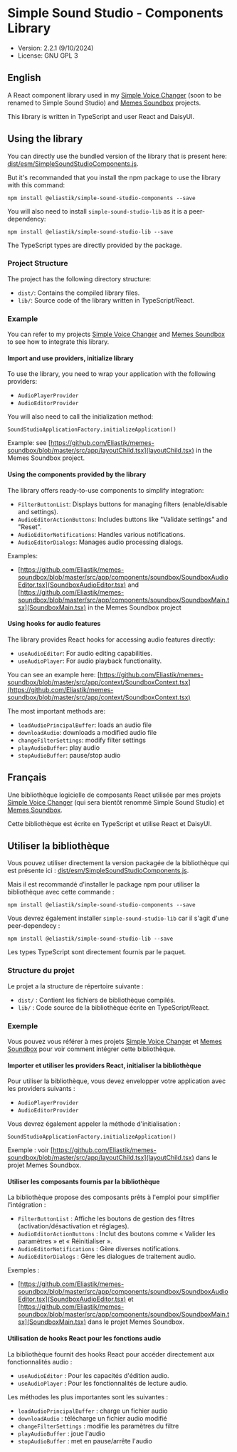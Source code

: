 ﻿# Simple Sound Studio - Components Library

* Version: 2.2.1 (9/10/2024)
* License: GNU GPL 3

## English

A React component library used in my [Simple Voice Changer](https://github.com/Eliastik/simple-voice-changer) (soon to be renamed to Simple Sound Studio) and [Memes Soundbox](https://github.com/Eliastik/memes-soundbox) projects.

This library is written in TypeScript and user React and DaisyUI.

## Using the library

You can directly use the bundled version of the library that is present here: [dist/esm/SimpleSoundStudioComponents.js](dist/esm/SimpleSoundStudioComponents.js).

But it's recommanded that you install the npm package to use the library with this command:

`npm install @eliastik/simple-sound-studio-components --save`

You will also need to install `simple-sound-studio-lib` as it is a peer-dependency:

`npm install @eliastik/simple-sound-studio-lib --save`

The TypeScript types are directly provided by the package.

### Project Structure

The project has the following directory structure:

- `dist/`: Contains the compiled library files.
- `lib/`: Source code of the library written in TypeScript/React.

### Example

You can refer to my projects [Simple Voice Changer](https://github.com/Eliastik/simple-voice-changer) and [Memes Soundbox](https://github.com/Eliastik/memes-soundbox) to see how to integrate this library.

#### Import and use providers, initialize library

To use the library, you need to wrap your application with the following providers:

- `AudioPlayerProvider`
- `AudioEditorProvider`

You will also need to call the initialization method:

`SoundStudioApplicationFactory.initializeApplication()`

Example: see [https://github.com/Eliastik/memes-soundbox/blob/master/src/app/layoutChild.tsx](layoutChild.tsx) in the Memes Soundbox project.

#### Using the components provided by the library

The library offers ready-to-use components to simplify integration:

- `FilterButtonList`: Displays buttons for managing filters (enable/disable and settings).
- `AudioEditorActionButtons`: Includes buttons like "Validate settings" and "Reset".
- `AudioEditorNotifications`: Handles various notifications.
- `AudioEditorDialogs`: Manages audio processing dialogs.

Examples:

- [https://github.com/Eliastik/memes-soundbox/blob/master/src/app/components/soundbox/SoundboxAudioEditor.tsx](SoundboxAudioEditor.tsx) and [https://github.com/Eliastik/memes-soundbox/blob/master/src/app/components/soundbox/SoundboxMain.tsx](SoundboxMain.tsx) in the Memes Soundbox project

#### Using hooks for audio features

The library provides React hooks for accessing audio features directly:

- `useAudioEditor`: For audio editing capabilities.
- `useAudioPlayer`: For audio playback functionality.

You can see an example here: [https://github.com/Eliastik/memes-soundbox/blob/master/src/app/context/SoundboxContext.tsx](https://github.com/Eliastik/memes-soundbox/blob/master/src/app/context/SoundboxContext.tsx)

The most important methods are:

- `loadAudioPrincipalBuffer`: loads an audio file
- `downloadAudio`: downloads a modified audio file
- `changeFilterSettings`: modify filter settings
- `playAudioBuffer`: play audio
- `stopAudioBuffer`: pause/stop audio

## Français

Une bibliothèque logicielle de composants React utilisée par mes projets [Simple Voice Changer](https://github.com/Eliastik/simple-voice-changer) (qui sera bientôt renommé Simple Sound Studio) et [Memes Soundbox](https://github.com/Eliastik/memes-soundbox).

Cette bibliothèque est écrite en TypeScript et utilise React et DaisyUI.

## Utiliser la bibliothèque

Vous pouvez utiliser directement la version packagée de la bibliothèque qui est présente ici : [dist/esm/SimpleSoundStudioComponents.js](dist/esm/SimpleSoundStudioComponents.js).

Mais il est recommandé d'installer le package npm pour utiliser la bibliothèque avec cette commande :

`npm install @eliastik/simple-sound-studio-components --save`

Vous devrez également installer `simple-sound-studio-lib` car il s'agit d'une peer-dependecy :

`npm install @eliastik/simple-sound-studio-lib --save`

Les types TypeScript sont directement fournis par le paquet.

### Structure du projet

Le projet a la structure de répertoire suivante :

- `dist/` : Contient les fichiers de bibliothèque compilés.
- `lib/` : Code source de la bibliothèque écrite en TypeScript/React.

### Exemple

Vous pouvez vous référer à mes projets [Simple Voice Changer](https://github.com/Eliastik/simple-voice-changer) et [Memes Soundbox](https://github.com/Eliastik/memes-soundbox) pour voir comment intégrer cette bibliothèque.

#### Importer et utiliser les providers React, initialiser la bibliothèque

Pour utiliser la bibliothèque, vous devez envelopper votre application avec les providers suivants :

- `AudioPlayerProvider`
- `AudioEditorProvider`

Vous devrez également appeler la méthode d'initialisation :

`SoundStudioApplicationFactory.initializeApplication()`

Exemple : voir [https://github.com/Eliastik/memes-soundbox/blob/master/src/app/layoutChild.tsx](layoutChild.tsx) dans le projet Memes Soundbox.

#### Utiliser les composants fournis par la bibliothèque

La bibliothèque propose des composants prêts à l'emploi pour simplifier l'intégration :

- `FilterButtonList` : Affiche les boutons de gestion des filtres (activation/désactivation et réglages).
- `AudioEditorActionButtons` : Inclut des boutons comme « Valider les paramètres » et « Réinitialiser ».
- `AudioEditorNotifications` : Gère diverses notifications.
- `AudioEditorDialogs` : Gère les dialogues de traitement audio.

Exemples :

- [https://github.com/Eliastik/memes-soundbox/blob/master/src/app/components/soundbox/SoundboxAudioEditor.tsx](SoundboxAudioEditor.tsx) et [https://github.com/Eliastik/memes-soundbox/blob/master/src/app/components/soundbox/SoundboxMain.tsx](SoundboxMain.tsx) dans le projet Memes Soundbox.

#### Utilisation de hooks React pour les fonctions audio

La bibliothèque fournit des hooks React pour accéder directement aux fonctionnalités audio :

- `useAudioEditor` : Pour les capacités d'édition audio.
- `useAudioPlayer` : Pour les fonctionnalités de lecture audio.

Les méthodes les plus importantes sont les suivantes :

- `loadAudioPrincipalBuffer` : charge un fichier audio
- `downloadAudio` : télécharge un fichier audio modifié
- `changeFilterSettings` : modifie les paramètres du filtre
- `playAudioBuffer` : joue l'audio
- `stopAudioBuffer` : met en pause/arrête l'audio
